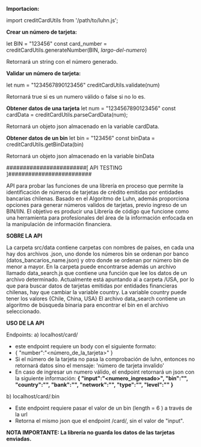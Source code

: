 **Importacion:**

  import creditCardUtils from '/path/to/luhn.js';

**Crear un número de tarjeta:**

  let BIN = "123456" 
  const card_number = creditCardUtils.generateNumber(BIN, _largo-del-numero_)

Retornará un string con el número generado.


**Validar un número de tarjeta:**

  let num = "1234567890123456"
  creditCardUtils.validate(num)

Retornará true si es un numero válido o false si no lo es.

**Obtener datos de una tarjeta**
  let num = "1234567890123456" 
  const cardData = creditCardUtils.parseCardData(num);

Retornará un objeto json almacenado en la variable cardData.

**Obtener datos de un bin**
  let bin = "123456"
  const binData = creditCardUtils.getBinData(bin)

Retornará un objeto json almacenado en la variable binData

########################[ API TESTING ]#########################

API para probar las funciones de una librería en proceso que permite la identificación de números de tarjetas de crédito emitidas por entidades bancarias chilenas. Basado en el Algoritmo de Luhn, además proporciona opciones para generar números validos de tarjetas, previo ingreso de un BIN/IIN.
El objetivo es producir una Librería de código que funcione como una herramienta para profesionales del área de la información enfocada en la manipulación de información financiera.

**SOBRE LA API**

La carpeta src/data contiene carpetas con nombres de países, en cada una hay dos archivos .json, uno donde los números bin se ordenan por banco (datos_bancarios_name.json) y otro donde se ordenan por número bin de menor a mayor.
En la carpeta puede encontrarse además un archivo llamado data_search.js que contiene una función que lee los datos de un archivo determinado. Actualmente está apuntando al a carpeta /USA, por lo que para buscar datos de tarjetas emitidas por entidades financieras chilenas, hay que cambiar la variable country.
La variable country puede tener los valores {Chile, China, USA}
El archivo data_search contiene un algoritmo de búsqueda binaria para encontrar el bin en el archivo seleccionado. 

**USO DE LA API**

Endpoints:
a) localhost/card/
  - este endpoint requiere un body con el siguiente formato:
  - { "number":"<número_de_la_tarjeta>" }
  - Si el número de la tarjeta no pasa la comprobación de luhn, entonces no retornará datos sino el mensaje: 'número de tarjeta invalido'
  - En caso de ingresar un numero válido, el endpoint retornará un json con la siguiente información:
    __{
      "input":"<numero_ingresado>",
      "bin":"<bin>",
      "country":"<country>",
      "bank":"<bank>",
      "network":"<network>",
      "type":"<type>",
      "level":"<level>"
    }__
    
b) localhost/card/:bin
  - Este endpoint requiere pasar el valor de un bin (length = 6 ) a través de la url
  - Retorna el mismo json que el endpoint /card/, sin el valor de "input".



**NOTA IMPORTANTE: La librería no guarda los datos de las tarjetas enviadas.**
